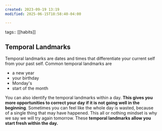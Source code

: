```yaml
---
created: 2023-09-19 13:19
modified: 2025-06-15T18:58:40-04:00

---
```

tags:: [[habits]]

## Temporal Landmarks

Temporal landmarks are dates and times that differentiate your current self from your past self.
Common temporal landmarks are
- a new year
- your birthday
- Monday's
- start of the month

You can also identify the temporal landmarks within a day. **This gives you more opportunities to correct your day if it is not going well in the beginning**. Sometimes you can feel like the whole day is wasted, because of a single thing that may have happened. This all or nothing mindset is why we say we will try again tomorrow.  These **temporal landmarks allow you start fresh within the day.**
